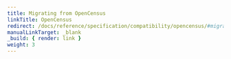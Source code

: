 ```yaml
---
title: Migrating from OpenCensus
linkTitle: OpenCensus
redirect: /docs/reference/specification/compatibility/opencensus/#migration-path
manualLinkTarget: _blank
_build: { render: link }
weight: 3
---
```

